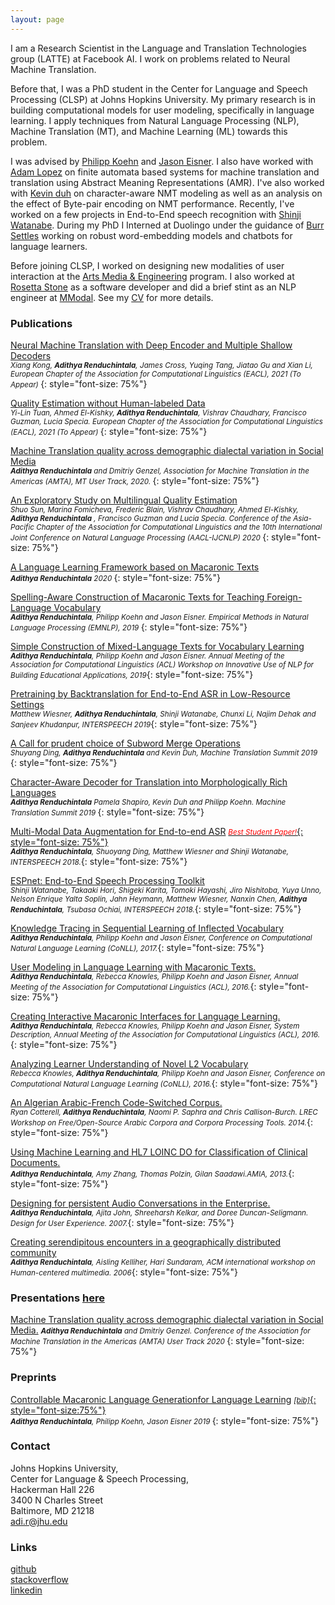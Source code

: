 ```yaml
---
layout: page
---
```

I am a Research Scientist in the Language and Translation Technologies group (LATTE) at Facebook AI. I work on problems related to Neural Machine Translation. 

Before that, I was a PhD student in the Center for Language and Speech Processing (CLSP) at Johns Hopkins University. My primary research is in building computational models for user modeling, specifically in language learning. I apply techniques from Natural Language Processing (NLP), Machine Translation (MT), and Machine Learning (ML) towards this problem. 

I was advised by [Philipp Koehn](http://www.cs.jhu.edu/~phi/) and [Jason Eisner](http://www.cs.jhu.edu/~jason/). I also have worked with [Adam Lopez](http://alopez.github.io/) on finite automata based systems for machine translation and translation using Abstract Meaning Representations (AMR). I've also worked with [Kevin duh](http://cs.jhu.edu/~kevinduh/) on character-aware NMT modeling as well as an analysis on the effect of Byte-pair encoding on NMT performance. Recently, I've worked on a few projects in End-to-End speech recognition with [Shinji Watanabe](https://sites.google.com/view/shinjiwatanabe). During my PhD I Interned at Duolingo under the guidance of [Burr Settles](http://burrsettles.com/) working on robust word-embedding models and chatbots for language learners.

Before joining CLSP, I worked on designing new modalities of user interaction at the [Arts Media & Engineering](https://artsmediaengineering.asu.edu/) program. I also worked at [Rosetta Stone](http://www.rosettastone.com/) as a software developer and did a brief stint as an NLP engineer at [MModal](https://mmodal.com/). See my [CV](images/resume_02_24_2021.pdf) for more details.

### Publications
[Neural Machine Translation with Deep Encoder and Multiple Shallow Decoders](https://2021.eacl.org/program/accepted/#long-papers)  
*<small>Xiang Kong, **Adithya Renduchintala**, James Cross, Yuqing Tang, Jiatao Gu and Xian Li, European Chapter of the Association for Computational Linguistics (EACL), 2021 (To Appear) </small>*{: style="font-size: 75%"}

[Quality Estimation without Human-labeled Data](https://2021.eacl.org/program/accepted/#short-papers)  
*<small>Yi-Lin Tuan, Ahmed El-Kishky, **Adithya Renduchintala**, Vishrav Chaudhary, Francisco Guzman, Lucia Specia. European Chapter of the Association for Computational Linguistics (EACL), 2021 (To Appear) </small>*{: style="font-size: 75%"}

[Machine Translation quality across demographic dialectal variation in Social Media]({https://www.aclweb.org/anthology/2020.amta-user.8.pdf)  
*<small>**Adithya Renduchintala** and Dmitriy Genzel, Association for Machine Translation in the Americas (AMTA), MT User Track, 2020. </small>*{: style="font-size: 75%"}

[An Exploratory Study on Multilingual Quality Estimation](https://www.aclweb.org/anthology/2020.aacl-main.39.pdf)  
*<small>Shuo Sun, Marina Fomicheva, Frederic Blain, Vishrav Chaudhary, Ahmed El-Kishky, **Adithya Renduchintala** , Francisco Guzman and Lucia Specia. Conference of the Asia-Pacific Chapter of the Association for Computational Linguistics and the 10th International Joint Conference on Natural Language Processing (AACL-IJCNLP) 2020  </small>*{: style="font-size: 75%"}

[A Language Learning Framework based on Macaronic Texts](images/arendu_thesis_really_fixed.pdf)   
*<small>**Adithya Renduchintala** 2020 </small>*{: style="font-size: 75%"}

[Spelling-Aware Construction of Macaronic Texts for Teaching Foreign-Language Vocabulary](https://www.aclweb.org/anthology/D19-1679)   
*<small>**Adithya Renduchintala**, Philipp Koehn and Jason Eisner. Empirical Methods in Natural Language Processing (EMNLP), 2019 </small>*{: style="font-size: 75%"}

[Simple Construction of Mixed-Language Texts for Vocabulary Learning](https://www.aclweb.org/anthology/W19-4439)  
*<small>**Adithya Renduchintala**, Philipp Koehn and Jason Eisner. Annual Meeting of the Association for Computational Linguistics (ACL) Workshop on Innovative Use of NLP for Building Educational Applications, 2019</small>*{: style="font-size: 75%"}

[ Pretraining by Backtranslation for End-to-End ASR in Low-Resource Settings ](https://github.com/arendu/arendu.github.io/raw/master/images/PSDA_MMDA.pdf)  
*<small>Matthew Wiesner, **Adithya Renduchintala**, Shinji Watanabe, Chunxi Li, Najim Dehak and Sanjeev Khudanpur, INTERSPEECH 2019</small>*{: style="font-size: 75%"}

[A Call for prudent choice of Subword Merge Operations](https://www.aclweb.org/anthology/W19-6620)  
*<small>Shuyang Ding, **Adithya Renduchintala** and Kevin Duh, Machine Translation Summit 2019 </small>*{: style="font-size: 75%"}  

[Character-Aware Decoder for Translation into Morphologically Rich Languages](https://www.aclweb.org/anthology/W19-6624)  
*<small>**Adithya Renduchintala** Pamela Shapiro, Kevin Duh and Philipp Koehn. Machine Translation Summit 2019 </small>*{: style="font-size: 75%"}  

[Multi-Modal Data Augmentation for End-to-end ASR](https://www.isca-speech.org/archive/Interspeech_2018/abstracts/2456.html)
[*<small><span style="color:red">Best Student Paper!</span></small>*{: style="font-size: 75%"}](https://www.clsp.jhu.edu/2018/09/06/clsp-students-win-best-student-paper-award-at-interspeech-2018/)  
*<small>**Adithya Renduchintala**, Shuoyang Ding, Matthew Wiesner and Shinji Watanabe, INTERSPEECH 2018.</small>*{: style="font-size: 75%"}  

[ESPnet: End-to-End Speech Processing Toolkit](https://www.isca-speech.org/archive/Interspeech_2018/abstracts/1456.html)  
*<small>Shinji Watanabe, Takaaki Hori, Shigeki Karita, Tomoki Hayashi, Jiro Nishitoba, Yuya Unno, Nelson Enrique Yalta Soplin, Jahn Heymann, Matthew Wiesner, Nanxin Chen, **Adithya Renduchintala**, Tsubasa Ochiai, INTERSPEECH 2018.</small>*{: style="font-size: 75%"}  

[Knowledge Tracing in Sequential Learning of Inflected Vocabulary](https://www.aclweb.org/anthology/K17-1025)  
*<small>**Adithya Renduchintala**, Philipp Koehn and Jason Eisner, Conference on Computational Natural Language Learning (CoNLL), 2017.</small>*{: style="font-size: 75%"}  

[User Modeling in Language Learning with Macaronic Texts.](http://aclweb.org/anthology/P/P16/P16-1175.pdf)  
*<small>**Adithya Renduchintala**, Rebecca Knowles, Philipp Koehn and Jason Eisner, Annual Meeting of the Association for Computational Linguistics (ACL), 2016.</small>*{: style="font-size: 75%"}  

[Creating Interactive Macaronic Interfaces for Language Learning.](http://aclweb.org/anthology/P/P16/P16-4023.pdf)  
*<small>**Adithya Renduchintala**, Rebecca Knowles, Philipp Koehn and Jason Eisner, System Description, Annual Meeting of the Association for Computational Linguistics (ACL), 2016.</small>*{: style="font-size: 75%"}   

[Analyzing Learner Understanding of Novel L2 Vocabulary](http://aclweb.org/anthology/K/K16/K16-1013.pdf)  
*<small>Rebecca Knowles, **Adithya Renduchintala**, Philipp Koehn and Jason Eisner, Conference on Computational Natural Language Learning (CoNLL), 2016.</small>*{: style="font-size: 75%"}   

[An Algerian Arabic-French Code-Switched Corpus.](https://ryancotterell.github.io/papers/cotterell+al.osact14.pdf)  
*<small>Ryan Cotterell, **Adithya Renduchintala**, Naomi P. Saphra and Chris Callison-Burch. LREC Workshop on Free/Open-Source Arabic Corpora and Corpora Processing Tools. 2014.</small>*{: style="font-size: 75%"}   

[Using Machine Learning and HL7 LOINC DO for Classification of Clinical Documents.](https://knowledge.amia.org/amia-55142-a2013e-1.580047/t-06-1.582200/f-006-1.582201/a-439-1.582683/a-440-1.582680?qr=1)  
*<small>**Adithya Renduchintala**, Amy Zhang, Thomas Polzin, Gilan Saadawi.AMIA, 2013.</small>*{: style="font-size: 75%"}   

[Designing for persistent Audio Conversations in the Enterprise.](http://dl.acm.org/citation.cfm?doid=1389908.1389923)  
*<small>**Adithya Renduchintala**, Ajita John, Shreeharsh Kelkar, and Doree Duncan-Seligmann. Design for User Experience. 2007.</small>*{: style="font-size: 75%"}   

[Creating serendipitous encounters in a geographically distributed community](http://sundaram.cs.illinois.edu/pubs/2006/hcm17-Renduchintala.pdf)  
*<small>**Adithya Renduchintala**, Aisling Kelliher, Hari Sundaram, ACM international workshop on Human-centered multimedia. 2006</small>*{: style="font-size: 75%"}   

### Presentations [here](#place-2)
[Machine Translation quality across demographic dialectal variation in Social Media.](https://www.aclweb.org/anthology/2020.amta-user.8/)
*<small>**Adithya Renduchintala** and Dmitriy Genzel. Conference of the Association for Machine Translation in the Americas (AMTA) User Track 2020 </small>*{: style="font-size: 75%"}   

### Preprints
[Controllable Macaronic Language Generationfor Language Learning](images/Generating_Mixed_Language_via_Neural_Machine_Translation.pdf) [*<small>\[bib\]</small>*{: style="font-size:75%"}](images/tmp.txt)  
*<small>**Adithya Renduchintala**, Philipp Koehn, Jason Eisner 2019 </small>*{: style="font-size: 75%"}   


### Contact
Johns Hopkins University,   
Center for Language & Speech Processing,   
Hackerman Hall 226   
3400 N Charles Street   
Baltimore, MD 21218   
[adi.r@jhu.edu](mailto:adi.r@jhu.edu)  

### Links
[github](https://github.com/arendu)  
[stackoverflow](https://stackoverflow.com/users/2320784/a-d?tab=profile)  
[linkedin](https://www.linkedin.com/in/adithyarenduchintala)  
